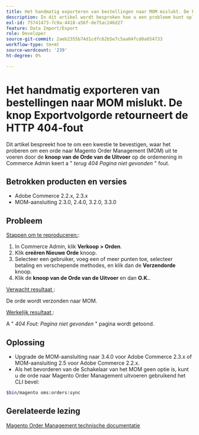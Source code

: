```yaml
---
title: Het handmatig exporteren van bestellingen naar MOM mislukt. De knop Exportvolgorde retourneert de HTTP 404-fout
description: In dit artikel wordt besproken hoe u een probleem kunt oplossen. Wanneer u een bestelling naar Magento Order Management probeert te exporteren door op de knop **Exportopdracht** in de ordeweergave in Commerce Admin te klikken, wordt de fout " *404 Pagina niet gevonden*" geretourneerd.
exl-id: 75741473-7c9a-4418-a56f-de75ac246d27
feature: Data Import/Export
role: Developer
source-git-commit: 2aeb2355b74d1cdfc62b5e7c5aa04fcd0a654733
workflow-type: tm+mt
source-wordcount: '239'
ht-degree: 0%

---
```


# Het handmatig exporteren van bestellingen naar MOM mislukt. De knop Exportvolgorde retourneert de HTTP 404-fout

Dit artikel bespreekt hoe te om een kwestie te bevestigen, waar het proberen om een orde naar Magento Order Management (MOM) uit te voeren door de **knoop van de Orde van de Uitvoer** op de ordemening in Commerce Admin keert a &quot; *terug 404 Pagina niet gevonden* &quot; fout.

## Betrokken producten en versies

* Adobe Commerce 2.2.x, 2.3.x
* MOM-aansluiting 2.3.0, 2.4.0, 3.2.0, 3.3.0

## Probleem

<u> Stappen om te reproduceren:</u>:

1. In Commerce Admin, klik **Verkoop > Orden**.
1. Klik **creëren Nieuwe Orde** knoop.
1. Selecteer een gebruiker, voeg een of meer punten toe, selecteer betaling en verschepende methodes, en klik dan de **Verzendorde** knoop.
1. Klik de **knoop van de Orde van de Uitvoer** en dan **O.K.**.

<u> Verwacht resultaat </u>:

De orde wordt verzonden naar MOM.

<u> Werkelijk resultaat </u>:

A &quot; *404 Fout: Pagina niet gevonden* &quot; pagina wordt getoond.

## Oplossing

* Upgrade de MOM-aansluiting naar 3.4.0 voor Adobe Commerce 2.3.x of MOM-aansluiting 2.5 voor Adobe Commerce 2.2.x.
* Als het bevorderen van de Schakelaar van het MOM geen optie is, kunt u de orde naar Magento Order Management uitvoeren gebruikend het CLI bevel:

```bash
$bin/magento oms:orders:sync
```

## Gerelateerde lezing

[ Magento Order Management technische documentatie ](https://commerce-docs.github.io/oms-documentation-archive/)
